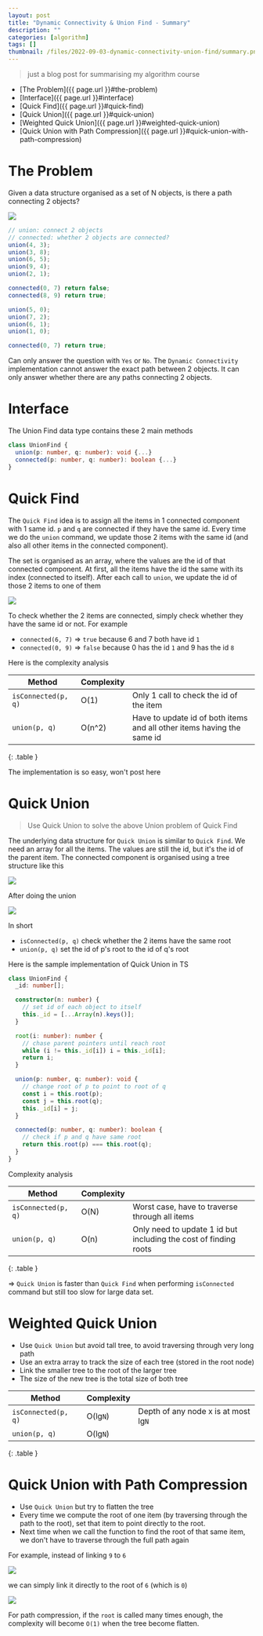 ```yaml
---
layout: post
title: "Dynamic Connectivity & Union Find - Summary"
description: ""
categories: [algorithm]
tags: []
thumbnail: /files/2022-09-03-dynamic-connectivity-union-find/summary.png
---
```


> just a blog post for summarising my algorithm course

- [The Problem]({{ page.url }}#the-problem)
- [Interface]({{ page.url }}#interface)
- [Quick Find]({{ page.url }}#quick-find)
- [Quick Union]({{ page.url }}#quick-union)
- [Weighted Quick Union]({{ page.url }}#weighted-quick-union)
- [Quick Union with Path Compression]({{ page.url }}#quick-union-with-path-compression)

# The Problem

Given a data structure organised as a set of N objects, is there a path connecting 2 objects?

![](/files/2022-09-03-dynamic-connectivity-union-find/summary.png)

```typescript
// union: connect 2 objects
// connected: whether 2 objects are connected?
union(4, 3);
union(3, 8);
union(6, 5);
union(9, 4);
union(2, 1);

connected(0, 7) return false;
connected(8, 9) return true;

union(5, 0);
union(7, 2);
union(6, 1);
union(1, 0);

connected(0, 7) return true;
```

Can only answer the question with `Yes` or `No`. The `Dynamic Connectivity` implementation cannot
answer the exact path between 2 objects. It can only answer whether there are any paths connecting 2
objects.

<!-- more -->

# Interface

The Union Find data type contains these 2 main methods

```typescript
class UnionFind {
  union(p: number, q: number): void {...}
  connected(p: number, q: number): boolean {...}
}
```

# Quick Find

The `Quick Find` idea is to assign all the items in 1 connected component with 1 same id. `p` and
`q` are connected if they have the same id. Every time we do the `union` command, we update those 2
items with the same id (and also all other items in the connected component).

The set is organised as an array, where the values are the id of that connected component. At first,
all the items have the id the same with its index (connected to itself). After each call to `union`,
we update the id of those 2 items to one of them

![](/files/2022-09-03-dynamic-connectivity-union-find/quick-find.png)

To check whether the 2 items are connected, simply check whether they have the same id or not. For
example

- `connected(6, 7)` => `true` because 6 and 7 both have id `1`
- `connected(0, 9)` => `false` because 0 has the id `1` and 9 has the id `8`

Here is the complexity analysis

|Method|Complexity||
|----|----|----|
|`isConnected(p, q)`|O(1)|Only 1 call to check the id of the item|
|`union(p, q)`|O(n^2)|Have to update id of both items and all other items having the same id|
{: .table }

The implementation is so easy, won't post here

# Quick Union

> Use Quick Union to solve the above Union problem of Quick Find

The underlying data structure for `Quick Union` is similar to `Quick Find`. We need an array for all
the items. The values are still the id, but it's the id of the parent item. The connected component
is organised using a tree structure like this

![](/files/2022-09-03-dynamic-connectivity-union-find/quick-union-1.png)

After doing the union

![](/files/2022-09-03-dynamic-connectivity-union-find/quick-union-2.png)

In short
- `isConnected(p, q)` check whether the 2 items have the same root
- `union(p, q)` set the id of p's root to the id of q's root

Here is the sample implementation of Quick Union in TS

```typescript
class UnionFind {
  _id: number[];

  constructor(n: number) {
    // set id of each object to itself
    this._id = [...Array(n).keys()];
  }

  root(i: number): number {
    // chase parent pointers until reach root
    while (i != this._id[i]) i = this._id[i];
    return i;
  }

  union(p: number, q: number): void {
    // change root of p to point to root of q
    const i = this.root(p);
    const j = this.root(q);
    this._id[i] = j;
  }

  connected(p: number, q: number): boolean {
    // check if p and q have same root
    return this.root(p) === this.root(q);
  }
}
```

Complexity analysis

|Method|Complexity||
|----|----|----|
|`isConnected(p, q)`|O(N)|Worst case, have to traverse through all items|
|`union(p, q)`|O(n)|Only need to update 1 id but including the cost of finding roots|
{: .table }

=> `Quick Union` is faster than `Quick Find` when performing `isConnected` command but still too slow
for large data set.

# Weighted Quick Union

- Use `Quick Union` but avoid tall tree, to avoid traversing through very long path
- Use an extra array to track the size of each tree (stored in the root node)
- Link the smaller tree to the root of the larger tree
- The size of the new tree is the total size of both tree

|Method|Complexity||
|----|----|----|
|`isConnected(p, q)`|O(lg`N`)|Depth of any node x is at most lg`N`|
|`union(p, q)`|O(lg`N`)||
{: .table }

# Quick Union with Path Compression

- Use `Quick Union` but try to flatten the tree
- Every time we compute the root of one item (by traversing through the path to the root), set that
  item to point directly to the root.
- Next time when we call the function to find the root of that same item, we don't have to traverse
  through the full path again

For example, instead of linking `9` to `6`

![](/files/2022-09-03-dynamic-connectivity-union-find/path-compression-1.png)

we can simply link it directly to the root of `6` (which is `0`)

![](/files/2022-09-03-dynamic-connectivity-union-find/path-compression-2.png)

For path compression, if the `root` is called many times enough, the complexity will become `O(1)`
when the tree become flatten.
